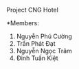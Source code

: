 Project CNG Hotel

*Members:
1. Nguyễn Phú Cường
2. Trần Phát Đạt
3. Nguyễn Ngọc Trâm
4. Đinh Tuấn Kiệt
